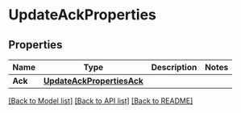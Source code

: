 # UpdateAckProperties

## Properties
Name | Type | Description | Notes
------------ | ------------- | ------------- | -------------
**Ack** | [**UpdateAckPropertiesAck**](UpdateACKProperties_ack.md) |  | 

[[Back to Model list]](../README.md#documentation-for-models) [[Back to API list]](../README.md#documentation-for-api-endpoints) [[Back to README]](../README.md)


